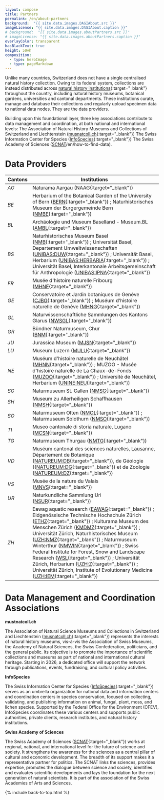 ```yaml
---
layout: compose
title: Partners
permalink: /en/about-partners
background:  "{{ site.data.images.DAGIAbout.src }}"
imageLicense: "{{ site.data.images.DAGIAbout.caption }}"
# background:  "{{ site.data.images.aboutPartners.src }}"
# imageLicense: "{{ site.data.images.aboutPartners.caption }}"
overlayColor: transparent
hasBlackText: true
height: 50vh
composition:
  - type: heroImage
  - type: pageMarkdown
---
```


Unlike many countries, Switzerland does not have a single centralised natural history collection. Owing to its federal system, collections are instead distributed across [natural history institutions](/institution/search){:target="_blank"} throughout the country, including natural history museums, botanical gardens, universities and cantonal departments. These institutions curate, manage and database their collections and regularly upload specimen data to national data nodes. They are the data providers.
<br>

Building upon this foundational layer, three key associations contribute to data management and coordination, at both national and international levels:
The Association of Natural History Museums and Collections of Switzerland and Liechtenstein ([musnatcoll.ch](https://musnatcoll.ch/en){:target="_blank"})
The Swiss Information Center for Species ([InfoSpecies](https://www.infospecies.ch/fr/){:target="_blank"}) 
The Swiss Academy of Sciences ([SCNAT](https://scnat.ch/en)/en/how-to-find-data).

# Data Providers

| Cantons | Institutions |
| ------- | ------------ |
| _AG_ | Naturama Aargau ([NAAG](/institution/a4e8fc5e-fb6c-4c08-b9f1-ef8724870e89){:target="_blank"}) |
| _BE_ | Herbarium of the Botanical Garden of the University of Bern ([BERN](/institution/f6abc948-1068-4d23-b165-701e8734c07e){:target="_blank"}) ; Naturhistorisches Museum der Burgergemeinde Bern ([NMBE](/institution/08ccd767-4afc-4023-ab55-7a7c34295e93){:target="_blank"}) |
| _BL_ | Archäologie und Museum Baselland - Museum.BL ([AMBL](/institution/58f0cf31-4c49-4568-87d5-60d51389230f){:target="_blank"}) |
| _BS_ | Naturhistorisches Museum Basel ([NMB](/institution/e772c6d6-bbc8-40c8-92e9-b74407e1f5bb){:target="_blank"}) ; Universität Basel, Departement Umweltwissenschaften ([UNIBAS:DUW](/institution/07f5d226-10ac-44cd-9c61-f13438cd8e79){:target="_blank"}) ; Universität Basel, Herbarium ([UNIBAS:HERBARIA](/institution/cc775ae7-70ec-4a4e-aeaa-2653708ca2ac){:target="_blank"}) ; Universität Basel, Interkantonale Arbeitsgemeinschaft für Anthropologie ([UNIBAS:IPNA](/institution/90070fe3-51ec-4a56-96be-cb6c00dd0ae2){:target="_blank"}) |
| _FR_ | Musée d'histoire naturelle Fribourg ([MHNF](/institution/d4ec3a19-8a63-4985-9966-e74d5d4c33b5){:target="_blank"}) |
| _GE_ | Conservatoire et Jardin botaniques de Genève ([CJBG](/institution/d200fcbc-972e-4488-bcb6-eaa47209148d){:target="_blank"}) ; Muséum d’histoire naturelle de Genève ([MHNG](/institution/8d572607-d32c-4477-8834-c9dbe76c57f9){:target="_blank"}) |
| _GL_ | Naturwissenschaftliche Sammlungen des Kantons Glarus ([NWSGL](/institution/b661a5a9-e227-4a75-9a93-25d1a11034c1){:target="_blank"}) |
| _GR_ | Bündner Naturmuseum, Chur ([BNM](/institution/0a76df5c-a78c-4ab8-8e0b-74fa19e8eadc){:target="_blank"}) |
| _JU_ | Jurassica Museum ([MJSN](/institution/07087f63-ad84-4603-8f17-e01037da89b0){:target="_blank"}) |
| _LU_ | Museum Luzern ([MULU](/institution/582f1eda-5673-4265-87ac-6a164cd8d193){:target="_blank"}) |
| _NE_ | Muséum d'histoire naturelle de Neuchâtel ([MHNN](/institution/01ef07f0-5502-4935-b00e-7657417b8dae){:target="_blank"}) ; MUZOO - Musée d'histoire naturelle de La Chaux-de-Fonds ([MUZOO](/institution/278f3403-ad9f-4c6b-b0d8-243a2935cc40){:target="_blank"}) ; Université de Neuchâtel, Herbarium ([UNINE:NEU](/institution/ee1fe2cc-fd6e-4bf6-a691-46518d806154){:target="_blank"}) |
| _SG_ | Naturmuseum St. Gallen ([NMSG](/institution/dcb3162a-9409-4785-a86a-fa6b9b805d1d){:target="_blank"}) |
| _SH_ | Museum zu Allerheiligen Schaffhausen ([NMSH](/institution/170b7cf5-9b5f-44e2-859b-39e23034aa48){:target="_blank"}) |
| _SO_ | Naturmuseum Olten ([NMOL](/institution/1236323a-0966-4380-9e87-c253056ac77e){:target="_blank"}) ; Naturmuseum Solothurn ([NMSO](/institution/9674bfd8-6070-4835-a88d-0c4c13fe7f55){:target="_blank"}) |
| _TI_ | Museo cantonale di storia naturale, Lugano ([MCSN](/institution/24ab1eae-4509-4433-afa7-d13fc5e25d04){:target="_blank"}) |
| _TG_ | Naturmuseum Thurgau ([NMTG](/institution/fa45db4d-69f0-455a-8359-3dd7d4f8fd87){:target="_blank"}) |
| _VD_ | Muséum cantonal des sciences naturelles, Lausanne, Département de Botanique ([NATUREUM:DB](/institution/5183c521-f6ff-4f24-904e-7b715f22d92d){:target="_blank"}), de Géologie (([NATUREUM:DG](/institution/9e597ef1-6ce0-4677-b311-014739a27603){:target="_blank"}) et de Zoologie ([NATUREUM:DZ](/institution/3e879cad-48a9-428f-848d-1c0d1a6ba94b){:target="_blank"})  |
| _VS_ | Musée de la nature du Valais ([MNVS](/institution/da2b9a85-283c-45b4-9d1f-4a9e2884bdb8){:target="_blank"}) |
| _UR_ | Naturkundliche Sammlung Uri ([NSUR](/institution/2c521b92-4c8d-4fe6-990c-50d426708847){:target="_blank"}) |
| _ZH_ | Eawag aquatic research ([EAWAG](/institution/722c63ef-2ebe-4008-951f-62221ff15917){:target="_blank"}) ; Eidgenössische Technische Hochschule Zürich ([ETHZ](/institution/adee7883-8290-4050-b643-8e2816f92e9a){:target="_blank"}) ; Kulturama Museum des Menschen Zürich ([KMDMZ](/institution/b576469b-3679-4588-8505-c62c90ce8e8f){:target="_blank"}) ; Universität Zürich, Naturhistorisches Museum ([UZH:NMZ](/institution/d34bd63f-0472-419a-a13c-2c5430eb875d){:target="_blank"}) ; Naturmuseum Winterthur ([NMWIN](/institution/3ab4b761-c62f-4996-a6d8-ed1283fc161e){:target="_blank"}) ; Swiss Federal Institute for Forest, Snow and Landscape Research ([WSL](/institution/4863fe5a-e375-4770-978c-226201546980){:target="_blank"}) ; Universität Zürich, Herbarium ([UZH:Z](/institution/5b487a79-76ef-4615-93d9-f4ea25a40c33){:target="_blank"}) ; Universität Zürich, Institute of Evolutionary Medicine ([UZH:IEM](/institution/6bc72849-0b52-481b-a64f-4d7778469cdf){:target="_blank"}) |


# Data Management and Coordination Associations

**mustnatcoll.ch**

The Association of Natural Science Museums and Collections in Switzerland and Liechtenstein ([musnatcoll.ch](https://musnatcoll.ch/en){:target="_blank"}) represents the interests of natural history museums, vis-à-vis the Association of Swiss Museums, the Academy of Natural Sciences, the Swiss Confederation, politicians, and the general public. Its objective is to promote the importance of scientific collections and museums as part of national and international cultural heritage. Starting in 2026, a dedicated office will support the network through publications, events, fundraising, and cultural policy activities.


**InfoSpecies**

The Swiss Information Center for Species  ([InfoSpecies](https://www.infospecies.ch/fr/){:target="_blank"}) serves as an umbrella organization for national data and information centers and coordination centers in species conservation, focused on collecting, validating, and publishing information on animal, fungal, plant, moss, and lichen species. Supported by the Federal Office for the Environment (OFEV), InfoSpecies coordinates these various centers and supports public authorities, private clients, research institutes, and natural history institutions.


**Swiss Academy of Sciences**

The Swiss Academy of Sciences ([SCNAT](https://scnat.ch/en){:target="_blank"}) works at regional, national, and international level for the future of science and society. It strengthens the awareness for the sciences as a central pillar of cultural and economic development. The breadth of its support makes it a representative partner for politics. The SCNAT links the sciences, provides expertise, promotes the dialogue between science and society, identifies and evaluates scientific developments and lays the foundation for the next generation of natural scientists. It is part of the association of the Swiss Academies of Arts and Sciences.

{% include back-to-top.html %}
